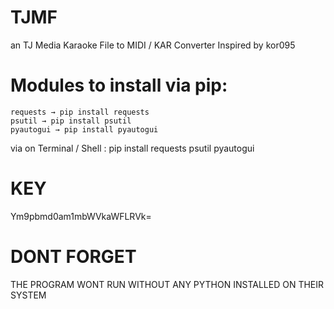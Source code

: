 # TJMF
an TJ Media Karaoke File to MIDI / KAR Converter Inspired by kor095

# Modules to install via pip:

    requests → pip install requests
    psutil → pip install psutil
    pyautogui → pip install pyautogui

via on Terminal / Shell : pip install requests psutil pyautogui

# KEY 
Ym9pbmd0am1mbWVkaWFLRVk=

# DONT FORGET 
THE PROGRAM WONT RUN WITHOUT ANY PYTHON INSTALLED ON THEIR SYSTEM
